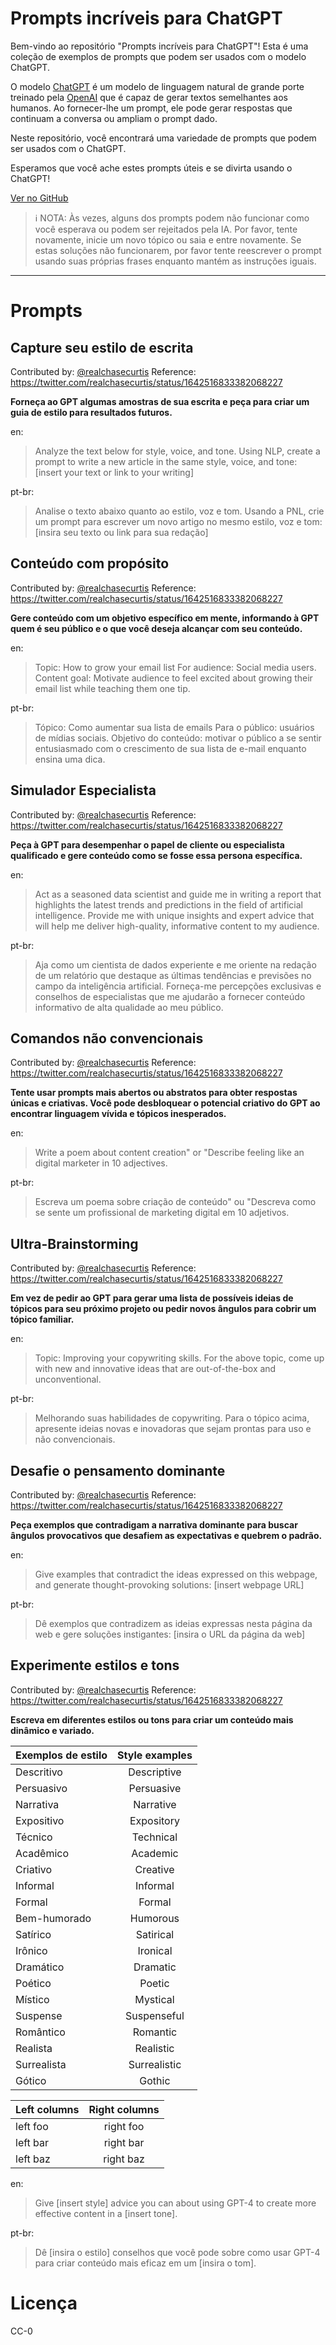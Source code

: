 # Prompts incríveis para ChatGPT

Bem-vindo ao repositório "Prompts incríveis para ChatGPT"! Esta é uma coleção de exemplos de prompts que podem ser usados com o modelo ChatGPT.

O modelo [ChatGPT](https://chat.openai.com/chat) é um modelo de linguagem natural de grande porte treinado pela [OpenAI](https://openai.com) que é capaz de gerar textos semelhantes aos humanos. Ao fornecer-lhe um prompt, ele pode gerar respostas que continuam a conversa ou ampliam o prompt dado.

Neste repositório, você encontrará uma variedade de prompts que podem ser usados com o ChatGPT.

Esperamos que você ache estes prompts úteis e se divirta usando o ChatGPT!

[Ver no GitHub](https://github.com/jhojhocraazy/prompts-para-chatgpt)

>ℹ️ NOTA: Às vezes, alguns dos prompts podem não funcionar como você esperava ou podem ser rejeitados pela IA. Por favor, tente novamente, inicie um novo tópico ou saia e entre novamente. Se estas soluções não funcionarem, por favor tente reescrever o prompt usando suas próprias frases enquanto mantém as instruções iguais.
---
# Prompts

## Capture seu estilo de escrita
Contributed by: [@realchasecurtis](https://twitter.com/realchasecurtis)
Reference: https://twitter.com/realchasecurtis/status/1642516833382068227

**Forneça ao GPT algumas amostras de sua escrita e peça para criar um guia de estilo para resultados futuros.**

en:
> Analyze the text below for style, voice, and tone. Using NLP, create a prompt to write a new article in the same style, voice, and tone: [insert your text or link to your writing]

pt-br:
> Analise o texto abaixo quanto ao estilo, voz e tom. Usando a PNL, crie um prompt para escrever um novo artigo no mesmo estilo, voz e tom: [insira seu texto ou link para sua redação]

## Conteúdo com propósito
Contributed by: [@realchasecurtis](https://twitter.com/realchasecurtis)
Reference: https://twitter.com/realchasecurtis/status/1642516833382068227

**Gere conteúdo com um objetivo específico em mente, informando à GPT quem é seu público e o que você deseja alcançar com seu conteúdo.**

en:
> Topic: How to grow your email list
For audience: Social media users.
Content goal: Motivate audience to feel excited about growing their email list while teaching them one tip.

pt-br:
> Tópico: Como aumentar sua lista de emails
Para o público: usuários de mídias sociais.
Objetivo do conteúdo: motivar o público a se sentir entusiasmado com o crescimento de sua lista de e-mail enquanto ensina uma dica.

## Simulador Especialista
Contributed by: [@realchasecurtis](https://twitter.com/realchasecurtis)
Reference: https://twitter.com/realchasecurtis/status/1642516833382068227

**Peça à GPT para desempenhar o papel de cliente ou especialista qualificado e gere conteúdo como se fosse essa persona específica.**

en:
> Act as a seasoned data scientist and guide me in writing a report that highlights the latest trends and predictions in the field of artificial intelligence. Provide me with unique insights and expert advice that will help me deliver high-quality, informative content to my audience.

pt-br:
> Aja como um cientista de dados experiente e me oriente na redação de um relatório que destaque as últimas tendências e previsões no campo da inteligência artificial. Forneça-me percepções exclusivas e conselhos de especialistas que me ajudarão a fornecer conteúdo informativo de alta qualidade ao meu público.

## Comandos não convencionais
Contributed by: [@realchasecurtis](https://twitter.com/realchasecurtis)
Reference: https://twitter.com/realchasecurtis/status/1642516833382068227

**Tente usar prompts mais abertos ou abstratos para obter respostas únicas e criativas. Você pode desbloquear o potencial criativo do GPT ao encontrar linguagem vívida e tópicos inesperados.**

en:
> Write a poem about content creation" or "Describe feeling like an digital marketer in 10 adjectives.

pt-br:
> Escreva um poema sobre criação de conteúdo" ou "Descreva como se sente um profissional de marketing digital em 10 adjetivos.

## Ultra-Brainstorming
Contributed by: [@realchasecurtis](https://twitter.com/realchasecurtis)
Reference: https://twitter.com/realchasecurtis/status/1642516833382068227

**Em vez de pedir ao GPT para gerar uma lista de possíveis ideias de tópicos para seu próximo projeto ou pedir novos ângulos para cobrir um tópico familiar.**

en:
> Topic: Improving your copywriting skills.
For the above topic, come up with new and innovative ideas that are out-of-the-box and unconventional.

pt-br:
> Melhorando suas habilidades de copywriting.
Para o tópico acima, apresente ideias novas e inovadoras que sejam prontas para uso e não convencionais.

## Desafie o pensamento dominante
Contributed by: [@realchasecurtis](https://twitter.com/realchasecurtis)
Reference: https://twitter.com/realchasecurtis/status/1642516833382068227

**Peça exemplos que contradigam a narrativa dominante para buscar ângulos provocativos que desafiem as expectativas e quebrem o padrão.**

en:
> Give examples that contradict the ideas expressed on this webpage, and generate thought-provoking solutions: [insert webpage URL]

pt-br:
> Dê exemplos que contradizem as ideias expressas nesta página da web e gere soluções instigantes: [insira o URL da página da web]

## Experimente estilos e tons
Contributed by: [@realchasecurtis](https://twitter.com/realchasecurtis)
Reference: https://twitter.com/realchasecurtis/status/1642516833382068227

**Escreva em diferentes estilos ou tons para criar um conteúdo mais dinâmico e variado.**

| Exemplos de estilo  | Style examples |
| ------------- |:-------------:|
| Descritivo      | Descriptive     |
| Persuasivo     | Persuasive     |
| Narrativa      | Narrative     |
| Expositivo      | Expository     |
| Técnico      | Technical     |
| Acadêmico      | Academic     |
| Criativo      | Creative     |
| Informal      | Informal     |
| Formal      | Formal     |
| Bem-humorado      | Humorous     |
| Satírico      | Satirical     |
| Irônico      | Ironical     |
| Dramático      | Dramatic     |
| Poético      | Poetic     |
| Místico      | Mystical     |
| Suspense      | Suspenseful     |
| Romântico     | Romantic     |
| Realista      | Realistic     |
| Surrealista     | Surrealistic     |
| Gótico      | Gothic     |


| Left columns  | Right columns |
| ------------- |:-------------:|
| left foo      | right foo     |
| left bar      | right bar     |
| left baz      | right baz     |

en:
> Give [insert style] advice you can about using GPT-4 to create more effective content in a [insert tone].

pt-br:
> Dê [insira o estilo] conselhos que você pode sobre como usar GPT-4 para criar conteúdo mais eficaz em um [insira o tom].

# Licença

CC-0
